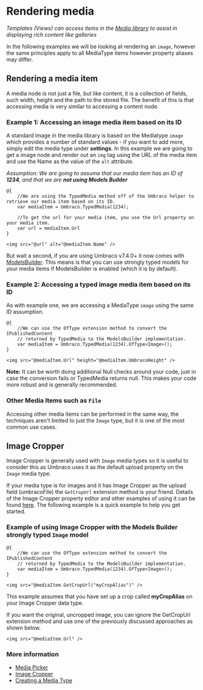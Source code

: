 # Rendering media

_Templates (Views) can access items in the [Media library](../../Data/Creating-Media/index.md) to assist in displaying rich content like galleries_

In the following examples we will be looking at rendering an `image`, however the same principles apply to all MediaType items however property aliases may differ.

## Rendering a media item
A media node is not just a file, but like content, it is a collection of fields, such width, height and the path to the stored file. The benefit of this is that accessing media is very similar to accessing a content node.

### Example 1: Accessing an image media item based on its ID
A standard image in the media library is based on the Mediatype `image` which provides a number of standard values - if you want to add more, simply edit the media type under **settings**. In this example we are going to get a image node and render out an `img` tag using the URL of the media item and use the Name as the value of the `alt` attribute.

_Assumption: We are going to assume that our media item has an ID of **1234**, and that we are **not using Models Builder**_

    @{
        //We are using the TypedMedia method off of the Umbraco helper to retrieve our media item based on its ID.
        var mediaItem = Umbraco.TypedMedia(1234);        

        //To get the url for your media item, you use the Url property on your media item.
        var url = mediaItem.Url
    }

    <img src="@url" alt="@mediaItem.Name" />

But wait a second, if you are using Umbraco v7.4.0+ it now comes with [ModelsBuilder](../../../Reference/Templating/Modelsbuilder/index.md). This means is that you can use strongly typed models for your media items if ModelsBuilder is enabled (which it is by default).

### Example 2: Accessing a typed image media item based on its ID
As with example one, we are accessing a MediaType `image` using the same ID assumption. 

    @{
        //We can use the OfType extension method to convert the IPublishedContent 
        // returned by TypedMedia to the ModelsBuilder implementation.
        var mediaItem = Umbraco.TypedMedia(1234).OfType<Image>();
    }

    <img src="@mediaItem.Url" height="@mediaItem.UmbracoHeight" />

**Note:** It can be worth doing additional Null checks around your code, just in case the conversion fails or TypedMedia returns null. This makes your code more robust and is generally recommended.

### Other Media Items such as `File`
Accessing other media items can be performed in the same way, the techniques aren't limited to just the `Image` type, but it is one of the most common use cases.

## Image Cropper
Image Cropper is generally used with `Image` media types so it is useful to consider this as Umbraco uses it as the default upload property on the `Image` media type.

If your media type is for images and it has Image Cropper as the upload field (umbracoFile) the `GetCropUrl` extension method is your friend. Details of the Image Cropper property editor and other examples of using it can be found [here](../../Backoffice/Property-Editors/Built-in-Property-Editors/Image-Cropper.md). The following example is a quick example to help you get started.

### Example of using Image Cropper with the Models Builder strongly typed `Image` model

    @{
        //We can use the OfType extension method to convert the IPublishedContent 
        // returned by TypedMedia to the ModelsBuilder implementation.
        var mediaItem = Umbraco.TypedMedia(1234).OfType<Image>();
    }

    <img src="@mediaItem.GetCropUrl("myCropAlias")" />

This example assumes that you have set up a crop called **myCropAlias** on your Image Cropper data type.        

If you want the original, uncropped image, you can ignore the GetCropUrl extension method and use one of the previously discussed approaches as shown below.

    <img src="@mediaItem.Url" />

### More information
- [Media Picker](../../Backoffice/Property-Editors/Built-in-Property-Editors/Media-Picker2.md)
- [Image Cropper](../../Backoffice/Property-Editors/Built-in-Property-Editors/Image-Cropper.md)
- [Creating a Media Type](../../Data/Creating-Media/index.md#creating-a-media-type)
